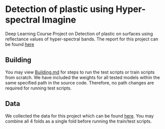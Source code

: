 # Detection of plastic using Hyper-spectral Imagine
Deep Learning Course Project on Detection of  plastic on surfaces using reflectance values of hyper-spectral bands. The report for this project can be found <a href="https://github.com/Deceptrax123/Plastic-Detection-using-Reflectance-Images-of-Hyperspectral-Bands/blob/Main/deep_learning_report.pdf">here</a>

## Building
You may view <a href="https://github.com/Deceptrax123/Plastic-Detection-using-Reflectance-Images-of-Hyperspectral-Bands/blob/Main/BUILDING.md">Building.md</a> for steps to run the test scripts or train scripts from scratch. We have included the weights for all tested models within the same specified path in the source code. Therefore, no path changes are required for running test scripts.

## Data
We collected the data for this project which can be found <a href="https://drive.google.com/drive/folders/1Q2_CAj3QjnvgVoTAN9JjOVqS3_BDlvBR?usp=sharing">here</a>. You may combine all 4 folds as a single fold before running the train/test scripts.